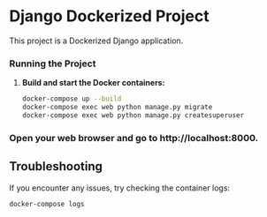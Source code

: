 # Django Dockerized Project

This project is a Dockerized Django application.

### Running the Project

1. **Build and start the Docker containers:**

   ```sh
   docker-compose up --build
   docker-compose exec web python manage.py migrate
   docker-compose exec web python manage.py createsuperuser
   ```
### Open your web browser and go to http://localhost:8000.

## Troubleshooting

If you encounter any issues, try checking the container logs:

```sh
docker-compose logs
```
